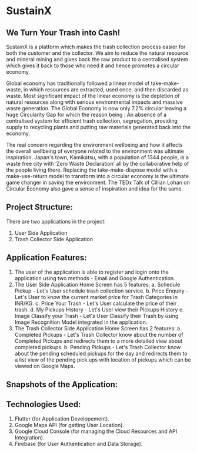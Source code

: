 # SustainX
## We Turn Your Trash into Cash!

SustainX is a platform which makes the trash collection process easier for both the customer and the collector. We aim to reduce the natural resource and mineral mining and gives back the raw product to a centralised system which gives it back to those who need it and hence promotes a circular economy.

Global economy has traditionally followed a linear model of take-make-waste, in which resources are extracted, used once, and then discarded as waste. Most significant impact of the linear economy is the depletion of natural resources along with serious environmental impacts and massive waste generation. 
The Global Economy is now only 7.2% circular leaving a huge Circularity Gap for which the reason being : An absence of a centralised system for efficient trash collection, segregation, providing supply to recycling plants and putting raw materials generated back into the economy.

The real concern regarding the environment wellbeing and how it affects the overall wellbeing of everyone related to the environment was ultimate inspiration. Japan's town, Kamikatsu, with a population of 1344 people, is a waste free city with ‘Zero Waste Declaration’ all by the collaborative help of the people living there. Replacing the take-make-dispose model with a make-use-return model to transform into a circular economy is the ultimate game changer in saving the environment. The TEDx Talk of Cillian Lohan on Circular Economy also gave a sense of inspiration and idea for the same.

## Project Structure:
There are two applications in the project:
1. User Side Application
2. Trash Collector Side Application

## Application Features:
1. The user of the application is able to register and login onto the application using two methods - Email and Google Authentication.
2. The User Side Application Home Screen has 5 features:
   a. Schedule Pickup - Let's User schedule trash collection service.
   b. Price Enquiry - Let's User to know the current market price for Trash Categories in INR/KG.
   c. Price Your Trash - Let's User calculate the price of their trash.
   d. My Pickups History - Let's User view their Pickups History
   e. Image Classify your Trash - Let's User Classify their Trash by using Image Recognition Model integrated in the application.
3. The Trash Collector Side Application Home Screen has 2 features:
   a. Completed Pickups - Let's Trash Collector know about the number of Completed Pickups and redirects them to a more detailed view about completed pickups.
   b. Pending Pickups - Let's Trash Collector know about the pending scheduled pickups for the day and redirects them to a list view of the pending pick ups with location of pickups which can be viewed on Google Maps.

## Snapshots of the Application:

## Technologies Used:
1. Flutter (for Application Developement).
2. Google Maps API (for getting User Location).
3. Google Cloud Console (for managing the Cloud Resources and API Integration).
4. Firebase (for User Authentication and Data Storage).
